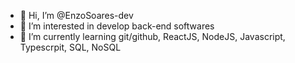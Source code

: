 - 👋 Hi, I’m @EnzoSoares-dev
- 👀 I’m interested in develop back-end softwares
- 🌱 I’m currently learning git/github, ReactJS, NodeJS, Javascript, Typescrpit, SQL, NoSQL

<!---
EnzoSoares-dev/EnzoSoares-dev is a ✨ special ✨ repository because its `README.md` (this file) appears on your GitHub profile.
You can click the Preview link to take a look at your changes.
--->
